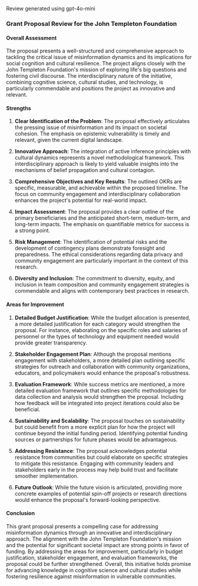 Review generated using gpt-4o-mini

### Grant Proposal Review for the John Templeton Foundation

#### Overall Assessment
The proposal presents a well-structured and comprehensive approach to tackling the critical issue of misinformation dynamics and its implications for social cognition and cultural resilience. The project aligns closely with the John Templeton Foundation's mission of exploring life's big questions and fostering civil discourse. The interdisciplinary nature of the initiative, combining cognitive science, cultural studies, and technology, is particularly commendable and positions the project as innovative and relevant.

#### Strengths

1. **Clear Identification of the Problem**: The proposal effectively articulates the pressing issue of misinformation and its impact on societal cohesion. The emphasis on epistemic vulnerability is timely and relevant, given the current digital landscape.

2. **Innovative Approach**: The integration of active inference principles with cultural dynamics represents a novel methodological framework. This interdisciplinary approach is likely to yield valuable insights into the mechanisms of belief propagation and cultural contagion.

3. **Comprehensive Objectives and Key Results**: The outlined OKRs are specific, measurable, and achievable within the proposed timeline. The focus on community engagement and interdisciplinary collaboration enhances the project's potential for real-world impact.

4. **Impact Assessment**: The proposal provides a clear outline of the primary beneficiaries and the anticipated short-term, medium-term, and long-term impacts. The emphasis on quantifiable metrics for success is a strong point.

5. **Risk Management**: The identification of potential risks and the development of contingency plans demonstrate foresight and preparedness. The ethical considerations regarding data privacy and community engagement are particularly important in the context of this research.

6. **Diversity and Inclusion**: The commitment to diversity, equity, and inclusion in team composition and community engagement strategies is commendable and aligns with contemporary best practices in research.

#### Areas for Improvement

1. **Detailed Budget Justification**: While the budget allocation is presented, a more detailed justification for each category would strengthen the proposal. For instance, elaborating on the specific roles and salaries of personnel or the types of technology and equipment needed would provide greater transparency.

2. **Stakeholder Engagement Plan**: Although the proposal mentions engagement with stakeholders, a more detailed plan outlining specific strategies for outreach and collaboration with community organizations, educators, and policymakers would enhance the proposal's robustness.

3. **Evaluation Framework**: While success metrics are mentioned, a more detailed evaluation framework that outlines specific methodologies for data collection and analysis would strengthen the proposal. Including how feedback will be integrated into project iterations could also be beneficial.

4. **Sustainability and Scalability**: The proposal touches on sustainability but could benefit from a more explicit plan for how the project will continue beyond the initial funding period. Identifying potential funding sources or partnerships for future phases would be advantageous.

5. **Addressing Resistance**: The proposal acknowledges potential resistance from communities but could elaborate on specific strategies to mitigate this resistance. Engaging with community leaders and stakeholders early in the process may help build trust and facilitate smoother implementation.

6. **Future Outlook**: While the future vision is articulated, providing more concrete examples of potential spin-off projects or research directions would enhance the proposal's forward-looking perspective.

#### Conclusion
This grant proposal presents a compelling case for addressing misinformation dynamics through an innovative and interdisciplinary approach. The alignment with the John Templeton Foundation's mission and the potential for significant societal impact are strong points in favor of funding. By addressing the areas for improvement, particularly in budget justification, stakeholder engagement, and evaluation frameworks, the proposal could be further strengthened. Overall, this initiative holds promise for advancing knowledge in cognitive science and cultural studies while fostering resilience against misinformation in vulnerable communities.